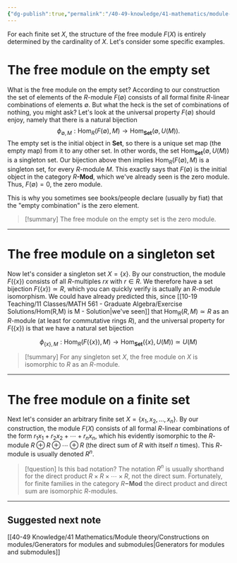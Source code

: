 ```yaml
---
{"dg-publish":true,"permalink":"/40-49-knowledge/41-mathematics/module-theory/constructions-on-modules/examples-of-free-modules/","tags":["module_theory"],"updated":"2024-10-09T11:40:08-07:00"}
---
```


For each finite set $X$, the structure of the free module $F(X)$ is entirely determined by the cardinality of $X$. Let's consider some specific examples.
# The free module on the empty set

What is the free module on the empty set? According to our construction the set of elements of the $R$-module $F(\emptyset)$ consists of all formal finite $R$-linear combinations of elements $\emptyset$. But what the heck is the set of combinations of nothing, you might ask? Let's look at the universal property $F(\emptyset)$ should enjoy, namely that there is a natural bijection $$\phi_{\emptyset, M}:\operatorname{Hom}_R(F(\emptyset), M)\to \operatorname{Hom}_{\textbf{Set}}(\emptyset, U(M)).$$
The empty set is the initial object in $\textbf{Set}$, so there is a unique set map (the empty map) from it to any other set. In other words, the set $\operatorname{Hom}_{\textbf{Set}}(\emptyset, U(M))$ is a singleton set. Our bijection above then implies $\operatorname{Hom}_R(F(\emptyset), M)$ is a singleton set, for every $R$-module $M$. This exactly says that $F(\emptyset)$ is the initial object in the category $R\textbf{-Mod}$, which we've already seen is the zero module. Thus, $F(\emptyset)= 0$, the zero module.

This is why you sometimes see books/people declare (usually by fiat) that the "empty combination" is the zero element.

>[!summary]
>The free module on the empty set is the zero module.

---
# The free module on a singleton set

Now let's consider a singleton set $X=\{x\}$. By our construction, the module $F(\{x\})$ consists of all $R$-multiples $rx$ with $r\in R$. We therefore have a set bijection $F(\{x\})\simeq R$, which you can quickly verify is actually an $R$-module isomorphism. We could have already predicted this, since [[10-19 Teaching/11 Classes/MATH 561 - Graduate Algebra/Exercise Solutions/Hom(R,M) is M - Solution\|we've seen]] that $\operatorname{Hom}_R(R,M)\simeq R$ as an $R$-module (at least for commutative rings $R$), and the universal property for $F(\{x\})$ is that we have a natural set bijection

$$\phi_{\{x\},M}:\operatorname{Hom}_R(F(\{x\}), M)\to \operatorname{Hom}_{\textbf{Set}}(\{x\},U(M))\simeq U(M)$$

>[!summary]
>For any singleton set $X$, the free module on $X$ is isomorphic to $R$ as an $R$-module.

---
# The free module on a finite set

Next let's consider an arbitrary finite set $X=\{x_1,x_2,\ldots, x_n\}$. By our construction, the module $F(X)$ consists of all formal $R$-linear combinations of the form $r_1x_1+r_2x_2+\cdots +r_n x_n$, which his evidently isomorphic to the $R$-module $R\oplus R\oplus \cdots \oplus R$ (the direct sum of $R$ with itself $n$ times). This $R$-module is usually denoted $R^n$.

> [!question] Is this bad notation?
> The notation $R^n$ is usually shorthand for  the direct product $R\times R\times \cdots \times R$, not the direct sum. Fortunately, for finite families in the category $R\mathbf{-Mod}$ the direct product and direct sum are isomorphic $R$-modules.


---

## Suggested next note

[[40-49 Knowledge/41 Mathematics/Module theory/Constructions on modules/Generators for modules and submodules\|Generators for modules and submodules]]

